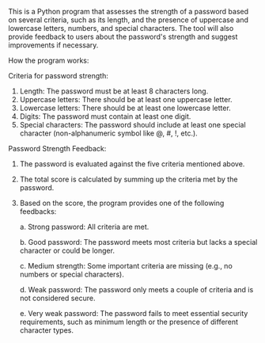 This is a Python program that assesses the strength of a password based on several criteria, 
such as its length, and the presence of uppercase and lowercase letters, numbers, and special characters. 
The tool will also provide feedback to users about the password's strength and suggest improvements if necessary.

How the program works:

Criteria for password strength:

1. Length: The password must be at least 8 characters long.
2. Uppercase letters: There should be at least one uppercase letter.
3. Lowercase letters: There should be at least one lowercase letter.
4. Digits: The password must contain at least one digit.
5. Special characters: The password should include at least one special character (non-alphanumeric symbol like @, #, !, etc.).

Password Strength Feedback:

1. The password is evaluated against the five criteria mentioned above.
2. The total score is calculated by summing up the criteria met by the password.
3. Based on the score, the program provides one of the following feedbacks:
   
    a. Strong password: All criteria are met.
  
    b. Good password: The password meets most criteria but lacks a special character or could be longer.
  
    c. Medium strength: Some important criteria are missing (e.g., no numbers or special characters).
  
    d. Weak password: The password only meets a couple of criteria and is not considered secure.
  
    e. Very weak password: The password fails to meet essential security requirements, such as minimum length or the presence of different character types.
